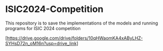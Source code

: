 # ISIC2024-Competition
This repository is to save the implementations of the models and running programs for ISIC 2024 competition

[https://drive.google.com/drive/folders/10qHWaomKA4xAByLHZ-SYHsD72n_oM16n?usp=drive_link]
